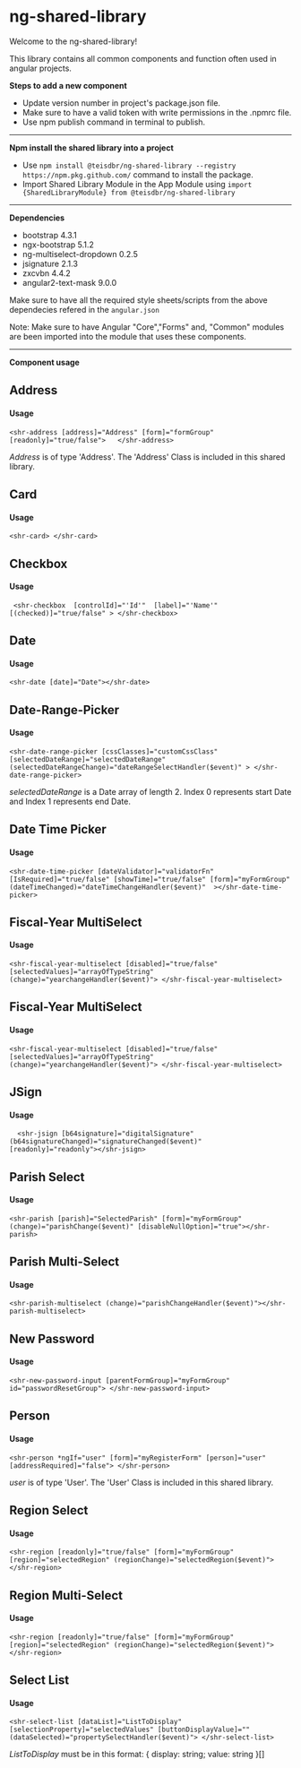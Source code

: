 # ng-shared-library
Welcome to the ng-shared-library!

This library contains all common components and function often used in angular projects.



**Steps to add a new component**

* Update version number in project's package.json file.
* Make sure to have a valid token with write permissions in the .npmrc file.
* Use npm publish command in terminal to publish.

***

**Npm install the shared library into a project**

* Use `npm install @teisdbr/ng-shared-library --registry  https://npm.pkg.github.com/` command to install the package.
* Import Shared Library Module in the  App Module using `import {SharedLibraryModule} from @teisdbr/ng-shared-library`


***

**Dependencies**
* bootstrap 4.3.1
* ngx-bootstrap 5.1.2
* ng-multiselect-dropdown 0.2.5
* jsignature 2.1.3
* zxcvbn 4.4.2
* angular2-text-mask 9.0.0

Make sure to have all the required style sheets/scripts from the above dependecies refered in the `angular.json` 

Note: Make sure to have Angular "Core","Forms" and, "Common" modules are been imported into the module that uses these components.
***

**Component usage**

## Address

#### Usage
`<shr-address [address]="Address" [form]="formGroup" [readonly]="true/false">   </shr-address>`

_Address_ is of type 'Address'. The 'Address' Class is included in this shared library.

## Card

#### Usage
`<shr-card> </shr-card>`


## Checkbox

#### Usage
` <shr-checkbox  [controlId]="'Id'"  [label]="'Name'"  [(checked)]="true/false" > </shr-checkbox>`

## Date

#### Usage

`<shr-date [date]="Date"></shr-date>`


## Date-Range-Picker

#### Usage
`<shr-date-range-picker [cssClasses]="customCssClass" [selectedDateRange]="selectedDateRange" (selectedDateRangeChange)="dateRangeSelectHandler($event)" > </shr-date-range-picker>`

_selectedDateRange_ is a Date array of length 2. Index 0 represents start Date and Index 1 represents 
end Date.


## Date Time Picker

#### Usage
`<shr-date-time-picker [dateValidator]="validatorFn" [IsRequired]="true/false" [showTime]="true/false" [form]="myFormGroup" (dateTimeChanged)="dateTimeChangeHandler($event)"  ></shr-date-time-picker>`

## Fiscal-Year MultiSelect

#### Usage
`<shr-fiscal-year-multiselect [disabled]="true/false"  [selectedValues]="arrayOfTypeString" (change)="yearchangeHandler($event)"> </shr-fiscal-year-multiselect>`

## Fiscal-Year MultiSelect

#### Usage
`<shr-fiscal-year-multiselect [disabled]="true/false"  [selectedValues]="arrayOfTypeString" (change)="yearchangeHandler($event)"> </shr-fiscal-year-multiselect>`

## JSign

#### Usage
`  <shr-jsign [b64signature]="digitalSignature" (b64signatureChanged)="signatureChanged($event)" [readonly]="readonly"></shr-jsign>`

## Parish Select

#### Usage
`<shr-parish [parish]="SelectedParish"
                                  [form]="myFormGroup"(change)="parishChange($event)" [disableNullOption]="true"></shr-parish>`

## Parish Multi-Select

#### Usage
`<shr-parish-multiselect (change)="parishChangeHandler($event)"></shr-parish-multiselect>`

## New Password

#### Usage
`<shr-new-password-input [parentFormGroup]="myFormGroup" id="passwordResetGroup"> </shr-new-password-input>`

## Person 

#### Usage
`<shr-person *ngIf="user" [form]="myRegisterForm" [person]="user" [addressRequired]="false"> </shr-person>` 

_user_ is of type 'User'. The 'User' Class is included in this shared library.

## Region Select

#### Usage
`<shr-region [readonly]="true/false" [form]="myFormGroup" [region]="selectedRegion" (regionChange)="selectedRegion($event)"> </shr-region>`

## Region Multi-Select

#### Usage
`<shr-region [readonly]="true/false" [form]="myFormGroup" [region]="selectedRegion" (regionChange)="selectedRegion($event)"> </shr-region>`

##  Select List

#### Usage
`<shr-select-list [dataList]="ListToDisplay" [selectionProperty]="selectedValues" [buttonDisplayValue]="" (dataSelected)="propertySelectHandler($event)"> </shr-select-list>`

_ListToDisplay_ must be in this format:
{ 
display: string;
 value: string 
}[]


